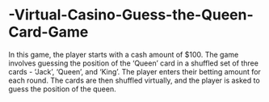 # -Virtual-Casino-Guess-the-Queen-Card-Game
In this game, the player starts with a cash amount of $100. The game involves guessing the position of the ‘Queen’ card in a shuffled set of three cards - ‘Jack’, ‘Queen’, and ‘King’. The player enters their betting amount for each round. The cards are then shuffled virtually, and the player is asked to guess the position of the queen.
